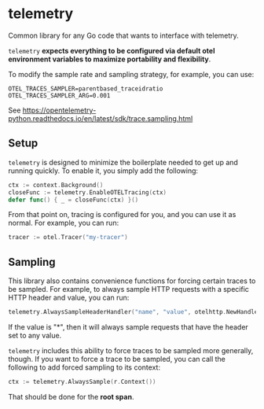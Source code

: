 # telemetry
Common library for any Go code that wants to interface with telemetry.

`telemetry` **expects everything to be configured via default otel environment variables to maximize portability and flexibility**.

To modify the sample rate and sampling strategy, for example, you can use:

```
OTEL_TRACES_SAMPLER=parentbased_traceidratio
OTEL_TRACES_SAMPLER_ARG=0.001
```

See https://opentelemetry-python.readthedocs.io/en/latest/sdk/trace.sampling.html

## Setup

`telemetry` is designed to minimize the boilerplate needed to get up and running quickly. To enable it, you simply add the following:

```go
ctx := context.Background()
closeFunc := telemetry.EnableOTELTracing(ctx)
defer func() { _ = closeFunc(ctx) }()
```

From that point on, tracing is configured for you, and you can use it as normal. For example, you can run:

```go
tracer := otel.Tracer("my-tracer")
```

## Sampling 
This library also contains convenience functions for forcing certain traces to be sampled. For example, to always sample HTTP requests with a specific HTTP header and value, you can run:

```go
telemetry.AlwaysSampleHeaderHandler("name", "value", otelhttp.NewHandler(...)))
```

If the value is "*", then it will always sample requests that have the header set to any value.

`telemetry` includes this ability to force traces to be sampled more generally, though. If you want to force a trace to be sampled, you can call the following to add forced sampling to its context:

```go
ctx := telemetry.AlwaysSample(r.Context())
```

That should be done for the **root span**.
